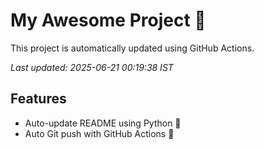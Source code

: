 # My Awesome Project 🚀

This project is automatically updated using GitHub Actions.

_Last updated: 2025-06-21 00:19:38 IST_

## Features
- Auto-update README using Python 🐍
- Auto Git push with GitHub Actions 🤖
